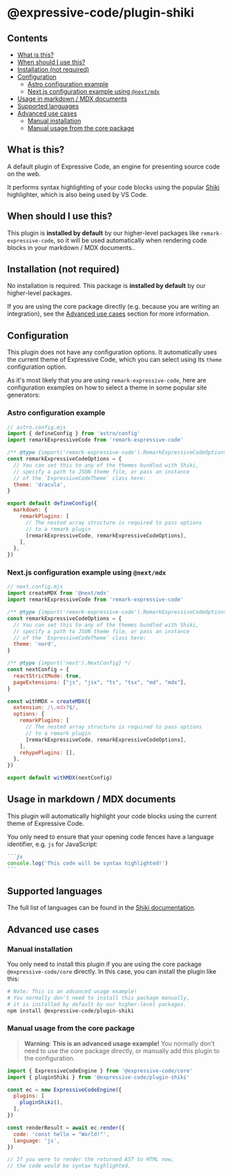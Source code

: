 # @expressive-code/plugin-shiki

## Contents

- [What is this?](#what-is-this)
- [When should I use this?](#when-should-i-use-this)
- [Installation (not required)](#installation-not-required)
- [Configuration](#configuration)
  - [Astro configuration example](#astro-configuration-example)
  - [Next.js configuration example using `@next/mdx`](#nextjs-configuration-example-using-nextmdx)
- [Usage in markdown / MDX documents](#usage-in-markdown--mdx-documents)
- [Supported languages](#supported-languages)
- [Advanced use cases](#advanced-use-cases)
  - [Manual installation](#manual-installation)
  - [Manual usage from the core package](#manual-usage-from-the-core-package)

## What is this?

A default plugin of Expressive Code, an engine for presenting source code on the web.

It performs syntax highlighting of your code blocks using the popular [Shiki](https://shiki.matsu.io/) highlighter, which is also being used by VS Code.

## When should I use this?

This plugin is **installed by default** by our higher-level packages like `remark-expressive-code`, so it will be used automatically when rendering code blocks in your markdown / MDX documents..

## Installation (not required)

No installation is required. This package is **installed by default** by our higher-level packages.

If you are using the core package directly (e.g. because you are writing an integration), see the [Advanced use cases](#advanced-use-cases) section for more information.

## Configuration

This plugin does not have any configuration options. It automatically uses the current theme of Expressive Code, which you can select using its `theme` configuration option.

As it's most likely that you are using `remark-expressive-code`, here are configuration examples on how to select a theme in some popular site generators:

### Astro configuration example

```js
// astro.config.mjs
import { defineConfig } from 'astro/config'
import remarkExpressiveCode from 'remark-expressive-code'

/** @type {import('remark-expressive-code').RemarkExpressiveCodeOptions} */
const remarkExpressiveCodeOptions = {
  // You can set this to any of the themes bundled with Shiki,
  // specify a path to JSON theme file, or pass an instance
  // of the `ExpressiveCodeTheme` class here:
  theme: 'dracula',
}

export default defineConfig({
  markdown: {
    remarkPlugins: [
      // The nested array structure is required to pass options
      // to a remark plugin
      [remarkExpressiveCode, remarkExpressiveCodeOptions],
    ],
  },
})
```

### Next.js configuration example using `@next/mdx`

```js
// next.config.mjs
import createMDX from '@next/mdx'
import remarkExpressiveCode from 'remark-expressive-code'

/** @type {import('remark-expressive-code').RemarkExpressiveCodeOptions} */
const remarkExpressiveCodeOptions = {
  // You can set this to any of the themes bundled with Shiki,
  // specify a path to JSON theme file, or pass an instance
  // of the `ExpressiveCodeTheme` class here:
  theme: 'nord',
}

/** @type {import('next').NextConfig} */
const nextConfig = {
  reactStrictMode: true,
  pageExtensions: ["js", "jsx", "ts", "tsx", "md", "mdx"],
}

const withMDX = createMDX({
  extension: /\.mdx?$/,
  options: {
    remarkPlugins: [
      // The nested array structure is required to pass options
      // to a remark plugin
      [remarkExpressiveCode, remarkExpressiveCodeOptions],
    ],
    rehypePlugins: [],
  },
})

export default withMDX(nextConfig)
```

## Usage in markdown / MDX documents

This plugin will automatically highlight your code blocks using the current theme of Expressive Code.

You only need to ensure that your opening code fences have a language identifier, e.g. `js` for JavaScript:

````md
```js
console.log('This code will be syntax highlighted!')
```
````

## Supported languages

The full list of languages can be found in the [Shiki documentation](https://github.com/shikijs/shiki/blob/main/docs/languages.md#all-languages).

## Advanced use cases

### Manual installation

You only need to install this plugin if you are using the core package `@expressive-code/core` directly. In this case, you can install the plugin like this:

```bash
# Note: This is an advanced usage example!
# You normally don't need to install this package manually,
# it is installed by default by our higher-level packages.
npm install @expressive-code/plugin-shiki
```

### Manual usage from the core package

> **Warning**:
> **This is an advanced usage example!** You normally don't need to use the core package directly, or manually add this plugin to the configuration.

```js
import { ExpressiveCodeEngine } from '@expressive-code/core'
import { pluginShiki } from '@expressive-code/plugin-shiki'

const ec = new ExpressiveCodeEngine({
  plugins: [
    pluginShiki(),
  ],
})

const renderResult = await ec.render({
  code: 'const hello = "World!"',
  language: 'js',
})

// If you were to render the returned AST to HTML now,
// the code would be syntax highlighted.
```
